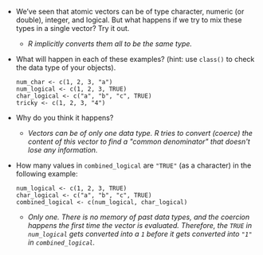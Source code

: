 -   We’ve seen that atomic vectors can be of type character, numeric (or
    double), integer, and logical. But what happens if we try to mix
    these types in a single vector? Try it out.
    -   *R implicitly converts them all to be the same type.*
-   What will happen in each of these examples? (hint: use `class()` to
    check the data type of your objects).

        num_char <- c(1, 2, 3, "a")
        num_logical <- c(1, 2, 3, TRUE)
        char_logical <- c("a", "b", "c", TRUE)
        tricky <- c(1, 2, 3, "4")

-   Why do you think it happens?
    -   *Vectors can be of only one data type. R tries to convert
        (coerce) the content of this vector to find a "common
        denominator" that doesn't lose any information.*
-   How many values in `combined_logical` are `"TRUE"` (as a character)
    in the following example:

        num_logical <- c(1, 2, 3, TRUE)
        char_logical <- c("a", "b", "c", TRUE)
        combined_logical <- c(num_logical, char_logical)

    -   *Only one. There is no memory of past data types, and the
        coercion happens the first time the vector is evaluated.
        Therefore, the `TRUE` in `num_logical` gets converted into a `1`
        before it gets converted into `"1"` in `combined_logical`.*
